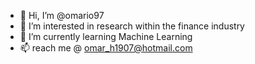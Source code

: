 - 👋 Hi, I’m @omario97
- 👀 I’m interested in research within the finance industry
- 🌱 I’m currently learning Machine Learning 
- 📫 reach me @ omar_h1907@hotmail.com

